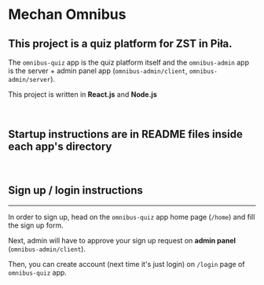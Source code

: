 # Mechan Omnibus

## This project is a quiz platform for **ZST in Piła**.

The `omnibus-quiz` app is the quiz platform itself and the `omnibus-admin` app is the server + admin panel app (`omnibus-admin/client`, `omnibus-admin/server`).

This project is written in **React.js** and **Node.js**

&nbsp;

## Startup instructions are in **README files** inside each app's directory

&nbsp;

## Sign up / login instructions

---

In order to sign up, head on the `omnibus-quiz` app home page (`/home`) and fill the sign up form.

Next, admin will have to approve your sign up request on **admin panel** (`omnibus-admin/client`).

Then, you can create account (next time it's just login) on `/login` page of `omnibus-quiz` app.
